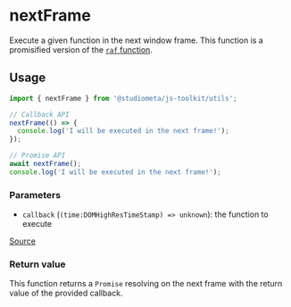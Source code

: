 # nextFrame

Execute a given function in the next window frame. This function is a promisified version of the [`raf` function](./raf.md).

## Usage

```js
import { nextFrame } from '@studiometa/js-toolkit/utils';

// Callback API
nextFrame(() => {
  console.log('I will be executed in the next frame!');
});

// Promise API
await nextFrame();
console.log('I will be executed in the next frame!');
```

### Parameters

- `callback` (`(time:DOMHighResTimeStamp) => unknown`): the function to execute

[Source](https://github.com/studiometa/js-toolkit/blob/master/src/utils/nextFrame.js)

### Return value

This function returns a `Promise` resolving on the next frame with the return value of the provided callback.

